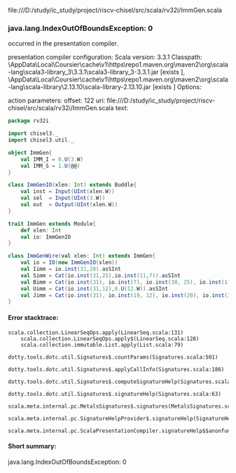 file:///D:/study/ic_study/project/riscv-chisel/src/scala/rv32i/ImmGen.scala
### java.lang.IndexOutOfBoundsException: 0

occurred in the presentation compiler.

presentation compiler configuration:
Scala version: 3.3.1
Classpath:
<HOME>\AppData\Local\Coursier\cache\v1\https\repo1.maven.org\maven2\org\scala-lang\scala3-library_3\3.3.1\scala3-library_3-3.3.1.jar [exists ], <HOME>\AppData\Local\Coursier\cache\v1\https\repo1.maven.org\maven2\org\scala-lang\scala-library\2.13.10\scala-library-2.13.10.jar [exists ]
Options:



action parameters:
offset: 122
uri: file:///D:/study/ic_study/project/riscv-chisel/src/scala/rv32i/ImmGen.scala
text:
```scala
package rv32i

import chisel3._
import chisel3.util._

object ImmGen{
    val IMM_I = 0.U(3.W)
    val IMM_S = 1.U(@@)
}

class ImmGenIO(xlen: Int) extends Buddle{
    val inst = Input(UInt(xlen.W))
    val sel  = Input(UInt(3.W))
    val out  = Output(UInt(xlen.W))
}

trait ImmGen extends Module{
    def xlen: Int
    val io: ImmGenIO 
}

class ImmGenWire(val xlen: Int) extends ImmGen{
    val io = IO(new ImmGenIO(xlen))
    val Iimm = io.inst(31,20).asSInt
    val Simm = Cat(io.inst(31,25),io.inst(11,7)).asSInt
    val Bimm = Cat(io.inst(31), io.inst(7), io.inst(30, 25), io.inst(11, 8), 0.U(1.W)).asSInt
    val Uimm = Cat(io.inst(31,12),0.U(12.W)).asSInt
    val Jimm = Cat(io.inst(31), io.inst(19, 12), io.inst(20), io.inst(30, 25), io.inst(24, 21), 0.U(1.W)).asSInt
}


```



#### Error stacktrace:

```
scala.collection.LinearSeqOps.apply(LinearSeq.scala:131)
	scala.collection.LinearSeqOps.apply$(LinearSeq.scala:128)
	scala.collection.immutable.List.apply(List.scala:79)
	dotty.tools.dotc.util.Signatures$.countParams(Signatures.scala:501)
	dotty.tools.dotc.util.Signatures$.applyCallInfo(Signatures.scala:186)
	dotty.tools.dotc.util.Signatures$.computeSignatureHelp(Signatures.scala:94)
	dotty.tools.dotc.util.Signatures$.signatureHelp(Signatures.scala:63)
	scala.meta.internal.pc.MetalsSignatures$.signatures(MetalsSignatures.scala:17)
	scala.meta.internal.pc.SignatureHelpProvider$.signatureHelp(SignatureHelpProvider.scala:51)
	scala.meta.internal.pc.ScalaPresentationCompiler.signatureHelp$$anonfun$1(ScalaPresentationCompiler.scala:398)
```
#### Short summary: 

java.lang.IndexOutOfBoundsException: 0
